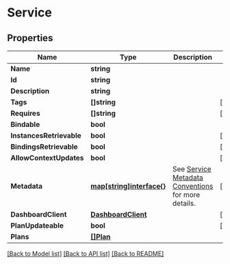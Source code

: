 # Service

## Properties

Name | Type | Description | Notes
------------ | ------------- | ------------- | -------------
**Name** | **string** |  | 
**Id** | **string** |  | 
**Description** | **string** |  | 
**Tags** | **[]string** |  | [optional] 
**Requires** | **[]string** |  | [optional] 
**Bindable** | **bool** |  | 
**InstancesRetrievable** | **bool** |  | [optional] 
**BindingsRetrievable** | **bool** |  | [optional] 
**AllowContextUpdates** | **bool** |  | [optional] 
**Metadata** | [**map[string]interface{}**](.md) | See [Service Metadata Conventions](https://github.com/openservicebrokerapi/servicebroker/blob/master/profile.md#service-metadata) for more details. | [optional] 
**DashboardClient** | [**DashboardClient**](DashboardClient.md) |  | [optional] 
**PlanUpdateable** | **bool** |  | [optional] 
**Plans** | [**[]Plan**](Plan.md) |  | 

[[Back to Model list]](../README.md#documentation-for-models) [[Back to API list]](../README.md#documentation-for-api-endpoints) [[Back to README]](../README.md)


